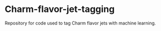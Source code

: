 # Charm-flavor-jet-tagging
Repository for code used to tag Charm flavor jets with machine learning.
